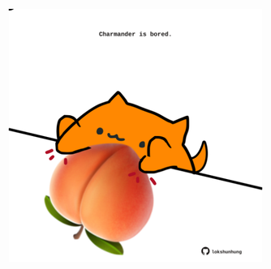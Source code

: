 <!-- built at 09/09/2024, 05:00:48 UTC -->
<p align="center">
  <img width="500" height="500" src="./ReadmeImage.svg">
</p>
